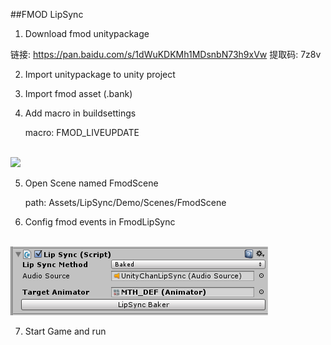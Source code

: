 ##FMOD LipSync

1. Download fmod unitypackage

链接: https://pan.baidu.com/s/1dWuKDKMh1MDsnbN73h9xVw 提取码: 7z8v

2. Import unitypackage to unity project


3. Import fmod asset (.bank)

4. Add macro in buildsettings

	macro: FMOD_LIVEUPDATE

<br><img src='.github/im9.png'><br>

5. Open Scene named FmodScene
   
   path: Assets/LipSync/Demo/Scenes/FmodScene

6. Config fmod events in FmodLipSync

<br><img src='.github/im12.png'><br>
    
7. Start Game and run